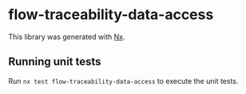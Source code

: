 # flow-traceability-data-access

This library was generated with [Nx](https://nx.dev).

## Running unit tests

Run `nx test flow-traceability-data-access` to execute the unit tests.
